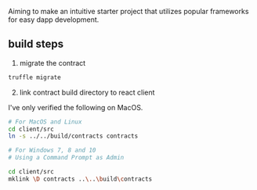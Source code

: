Aiming to make an intuitive starter project that utilizes popular frameworks for easy dapp development. 

## build steps
1. migrate the contract
```bash
truffle migrate
```
2. link contract build directory to react client

I've only verified the following on MacOS. 
```bash
# For MacOS and Linux
cd client/src
ln -s ../../build/contracts contracts

# For Windows 7, 8 and 10
# Using a Command Prompt as Admin

cd client/src
mklink \D contracts ..\..\build\contracts
```
